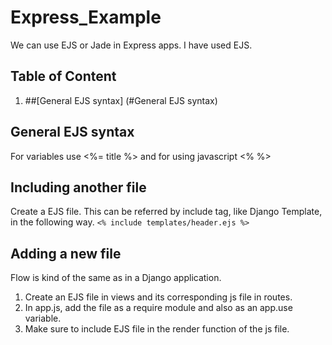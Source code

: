 # Express_Example
We can use EJS or Jade in Express apps. I have used EJS.
## Table of Content
1. ##[General EJS syntax] (#General EJS syntax)
## General EJS syntax
For variables use <%= title %> and for using javascript <% %>
## Including another file
Create a EJS file. This can be referred by include tag, like Django Template, in the following way.
``` <% include templates/header.ejs %> ```
## Adding a new file
Flow is kind of the same as in a Django application. 
1. Create an EJS file in views and its corresponding js file in routes. 
2. In app.js, add the file as a require module and also as an app.use variable.  
3. Make sure to include EJS file in the render function of the js file.
